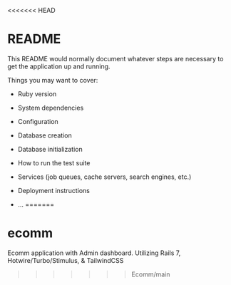 <<<<<<< HEAD
# README

This README would normally document whatever steps are necessary to get the
application up and running.

Things you may want to cover:

* Ruby version

* System dependencies

* Configuration

* Database creation

* Database initialization

* How to run the test suite

* Services (job queues, cache servers, search engines, etc.)

* Deployment instructions

* ...
=======
# ecomm
Ecomm application with Admin dashboard. Utilizing Rails 7, Hotwire/Turbo/Stimulus, &amp; TailwindCSS
>>>>>>> Ecomm/main
